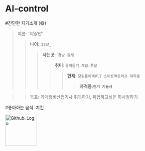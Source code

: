 # AI-control
#간단한 자기소개
(:smile:)
>이름: _'이상민'_
 >>**나이**:_`22살_`
 >>>**사는곳**:` 경남 김해`
 >>>>**취미**: `음악듣기,게임,풋살`
 >>>>> **현재**: `창원폴리텍Vll 스마트팩토리과 재학중`
 >>>>>>**자격증**:__`전기 기능사`__

>>목표: 기계정비산업기사 취득하기, 취업하고싶은 회사정하기

#좋아하는 음식 :치킨 



<img src="https://media.istockphoto.com/photos/plate-of-fried-chicken-on-blue-plaid-towel-picture-id452813985" width="100px" height="100px" title="Github_Logo"></img>

